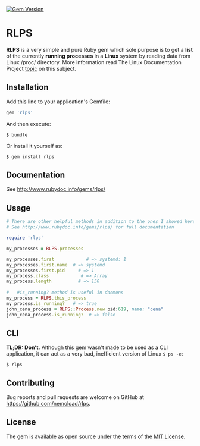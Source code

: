 [![Gem Version](https://badge.fury.io/rb/rlps.svg)](https://badge.fury.io/rb/rlps)
# RLPS

**RLPS** is a very simple and pure Ruby gem which sole purpose is to get a **list** of the currently **running processes** in a **Linux** system by reading data from Linux /proc/ directory.
More information read The Linux Documentation Project [topic](http://tldp.org/LDP/Linux-Filesystem-Hierarchy/html/proc.html) on this subject.
## Installation

Add this line to your application's Gemfile:

```ruby
gem 'rlps'
```

And then execute:

    $ bundle

Or install it yourself as:

    $ gem install rlps

## Documentation
See http://www.rubydoc.info/gems/rlps/
## Usage
``` ruby
# There are other helpful methods in addition to the ones I showed here.
# See http://www.rubydoc.info/gems/rlps/ for full documentation 

require 'rlps'

my_processes = RLPS.processes

my_processes.first            # => systemd: 1
my_processes.first.name  # => systemd
my_processes.first.pid     # => 1
my_process.class            # => Array
my_process.length          # => 150
 
#   #is_running? method is useful in daemons
my_process = RLPS.this_process
my_process.is_running?   # => true
john_cena_process = RLPS::Process.new pid:619, name: "cena"
john_cena_process.is_running?  # => false
```
## CLI
**TL;DR: Don't.**
Although this gem wasn't made to be used as a CLI application, it can act as a very bad, inefficient version of Linux ``` $ ps -e ```:

    $ rlps

## Contributing

Bug reports and pull requests are welcome on GitHub at https://github.com/nemoload/rlps.


## License

The gem is available as open source under the terms of the [MIT License](http://opensource.org/licenses/MIT).
